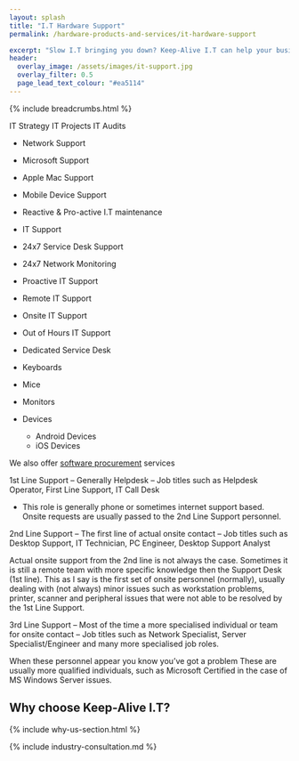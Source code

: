 ```yaml
---
layout: splash
title: "I.T Hardware Support"
permalink: /hardware-products-and-services/it-hardware-support

excerpt: "Slow I.T bringing you down? Keep-Alive I.T can help your business with a range of 1st, 2nd, and 3rd line technical support services."
header:
  overlay_image: /assets/images/it-support.jpg
  overlay_filter: 0.5 
  page_lead_text_colour: "#ea5114"
---
```


{% include breadcrumbs.html %}

IT Strategy
IT Projects
IT Audits

- Network Support
- Microsoft Support
- Apple Mac Support
- Mobile Device Support

- Reactive & Pro-active I.T maintenance

- IT Support
- 24x7 Service Desk Support
- 24x7 Network Monitoring
- Proactive IT Support
- Remote IT Support
- Onsite IT Support
- Out of Hours IT Support
- Dedicated Service Desk

- Keyboards
- Mice
- Monitors

- Devices
    - Android Devices
    - iOS Devices

We also offer <a href="/software-consultancy/software-procurement-services">software procurement</a> services


1st Line Support – Generally Helpdesk – Job titles such as Helpdesk Operator, First Line Support, IT Call Desk

- This role is generally phone or sometimes internet support based. Onsite requests are usually passed to the 2nd Line Support personnel.

2nd Line Support – The first line of actual onsite contact – Job titles such as Desktop Support, IT Technician, PC Engineer, Desktop Support Analyst

Actual onsite support from the 2nd line is not always the case. Sometimes it is still a remote team with more specific knowledge then the Support Desk (1st line). This as I say is the first set of onsite personnel (normally), usually dealing with (not always) minor issues such as workstation problems, printer, scanner and peripheral issues that were not able to be resolved by the 1st Line Support.

3rd Line Support – Most of the time a more specialised individual or team for onsite contact – Job titles such as Network Specialist, Server Specialist/Engineer and many more specialised job roles.

When these personnel appear you know you’ve got a problem These are usually more qualified individuals, such as Microsoft Certified in the case of MS Windows Server issues.

## Why choose Keep-Alive I.T?
{% include why-us-section.html %}

{% include industry-consultation.md %}
